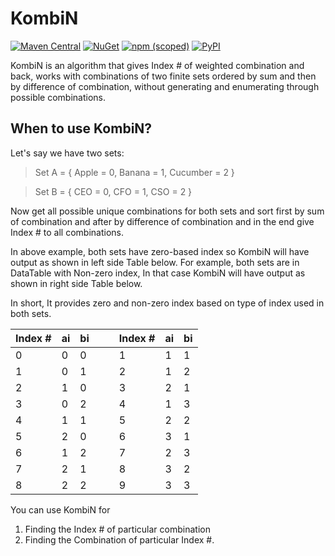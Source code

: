 # KombiN

[![Maven Central](https://img.shields.io/maven-central/v/ninja.pranav.algorithms/kombin.svg?label=Maven%20Central)](https://central.sonatype.com/artifact/ca.pranavpatel.algo/kombin)
[![NuGet](https://img.shields.io/nuget/v/Ca.Pranavpatel.Algo.Kombin?label=NuGet)](https://www.nuget.org/packages/Ca.Pranavpatel.Algo.Kombin)
[![npm (scoped)](https://img.shields.io/npm/v/@pranav.ninja/algorithms-kombin)](https://www.npmjs.com/package/@pranav.ninja/algorithms-kombin)
[![PyPI](https://img.shields.io/pypi/v/kombin-algo-pranavpatel-ca)](https://pypi.org/project/kombin-algo-pranavpatel-ca/)

KombiN is an algorithm that gives Index # of weighted combination and back, works with combinations of two finite sets ordered by sum and then by difference of combination, without generating and enumerating through possible combinations.
## When to use KombiN?
Let's say we have two sets:
> Set A = { Apple = 0, Banana = 1, Cucumber = 2 }

> Set B = { CEO = 0, CFO = 1, CSO = 2 }

Now get all possible unique combinations for both sets and sort first by sum of combination and after by difference of combination and in the end give Index # to all combinations.

In above example, both sets have zero-based index so KombiN will have output as shown in left side Table below. For example, both sets are in DataTable with Non-zero index, In that case KombiN will have output as shown in right side Table below.

In short, It provides zero and non-zero index based on type of index used in both sets.

| Index # | ai | bi |  | | Index # | ai | bi |
| -- | -- | -- | -- | -- | -- | -- | -- |
|0|0|0|                      | |1|1|1|
|1|0|1|                     | |2|1|2|
|2|1|0|                      | |3|2|1|
|3|0|2|                     | |4|1|3|
|4|1|1|                      | |5|2|2|
|5|2|0|                      | |6|3|1|
|6|1|2|                     | |7|2|3|
|7|2|1|                      | |8|3|2|
|8|2|2|                      | |9|3|3|

You can use KombiN for
1. Finding the Index # of particular combination
2. Finding the Combination of particular Index #.
